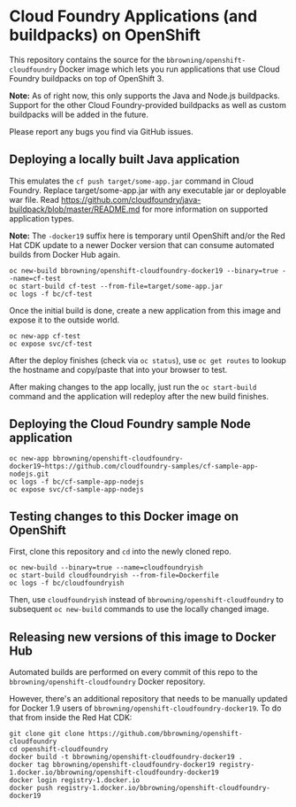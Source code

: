 # Cloud Foundry Applications (and buildpacks) on OpenShift

This repository contains the source for the
`bbrowning/openshift-cloudfoundry` Docker image which lets you run
applications that use Cloud Foundry buildpacks on top of OpenShift 3.

**Note:** As of right now, this only supports the Java and Node.js
buildpacks. Support for the other Cloud Foundry-provided buildpacks as
well as custom buildpacks will be added in the future.

Please report any bugs you find via GitHub issues.

## Deploying a locally built Java application

This emulates the `cf push target/some-app.jar` command in
Cloud Foundry. Replace target/some-app.jar with any executable jar or
deployable war file. Read
https://github.com/cloudfoundry/java-buildpack/blob/master/README.md
for more information on supported application types.

**Note:** The `-docker19` suffix here is temporary until OpenShift
  and/or the Red Hat CDK update to a newer Docker version that can
  consume automated builds from Docker Hub again.

    oc new-build bbrowning/openshift-cloudfoundry-docker19 --binary=true --name=cf-test
    oc start-build cf-test --from-file=target/some-app.jar
    oc logs -f bc/cf-test

Once the initial build is done, create a new application from this
image and expose it to the outside world.

    oc new-app cf-test
    oc expose svc/cf-test

After the deploy finishes (check via `oc status`), use `oc get routes`
to lookup the hostname and copy/paste that into your browser to test.

After making changes to the app locally, just run the `oc start-build`
command and the application will redeploy after the new build
finishes.


## Deploying the Cloud Foundry sample Node application

    oc new-app bbrowning/openshift-cloudfoundry-docker19~https://github.com/cloudfoundry-samples/cf-sample-app-nodejs.git
    oc logs -f bc/cf-sample-app-nodejs
    oc expose svc/cf-sample-app-nodejs


## Testing changes to this Docker image on OpenShift

First, clone this repository and `cd` into the newly cloned repo.

    oc new-build --binary=true --name=cloudfoundryish
    oc start-build cloudfoundryish --from-file=Dockerfile
    oc logs -f bc/cloudfoundryish

Then, use `cloudfoundryish` instead of
`bbrowning/openshift-cloudfoundry` to subsequent `oc new-build`
commands to use the locally changed image.


## Releasing new versions of this image to Docker Hub

Automated builds are performed on every commit of this repo to the
`bbrowning/openshift-cloudfoundry` Docker repository.

However, there's an additional repository that needs to be manually
updated for Docker 1.9 users of
`bbrowning/openshift-cloudfoundry-docker19`. To do that from inside
the Red Hat CDK:

    git clone git clone https://github.com/bbrowning/openshift-cloudfoundry
    cd openshift-cloudfoundry
    docker build -t bbrowning/openshift-cloudfoundry-docker19 .
    docker tag bbrowning/openshift-cloudfoundry-docker19 registry-1.docker.io/bbrowning/openshift-cloudfoundry-docker19
    docker login registry-1.docker.io
    docker push registry-1.docker.io/bbrowning/openshift-cloudfoundry-docker19
